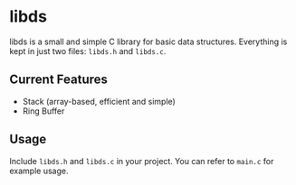 # libds

libds is a small and simple C library for basic data structures.
Everything is kept in just two files: `libds.h` and `libds.c`.

## Current Features

- Stack (array-based, efficient and simple)
- Ring Buffer

## Usage

Include `libds.h` and `libds.c` in your project.
You can refer to `main.c` for example usage.

